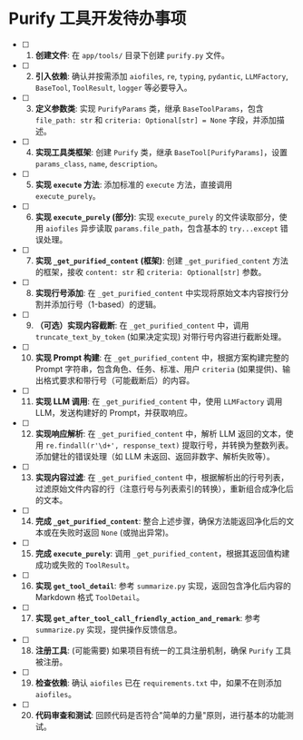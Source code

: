 # Purify 工具开发待办事项

- [ ] 1. **创建文件**: 在 `app/tools/` 目录下创建 `purify.py` 文件。
- [ ] 2. **引入依赖**: 确认并按需添加 `aiofiles`, `re`, `typing`, `pydantic`, `LLMFactory`, `BaseTool`, `ToolResult`, `logger` 等必要导入。
- [ ] 3. **定义参数类**: 实现 `PurifyParams` 类，继承 `BaseToolParams`，包含 `file_path: str` 和 `criteria: Optional[str] = None` 字段，并添加描述。
- [ ] 4. **实现工具类框架**: 创建 `Purify` 类，继承 `BaseTool[PurifyParams]`，设置 `params_class`, `name`, `description`。
- [ ] 5. **实现 `execute` 方法**: 添加标准的 `execute` 方法，直接调用 `execute_purely`。
- [ ] 6. **实现 `execute_purely` (部分)**: 实现 `execute_purely` 的文件读取部分，使用 `aiofiles` 异步读取 `params.file_path`，包含基本的 `try...except` 错误处理。
- [ ] 7. **实现 `_get_purified_content` (框架)**: 创建 `_get_purified_content` 方法的框架，接收 `content: str` 和 `criteria: Optional[str]` 参数。
- [ ] 8. **实现行号添加**: 在 `_get_purified_content` 中实现将原始文本内容按行分割并添加行号（1-based）的逻辑。
- [ ] 9. **（可选）实现内容截断**: 在 `_get_purified_content` 中，调用 `truncate_text_by_token` (如果决定实现) 对带行号内容进行截断处理。
- [ ] 10. **实现 Prompt 构建**: 在 `_get_purified_content` 中，根据方案构建完整的 Prompt 字符串，包含角色、任务、标准、用户 `criteria` (如果提供)、输出格式要求和带行号（可能截断后）的内容。
- [ ] 11. **实现 LLM 调用**: 在 `_get_purified_content` 中，使用 `LLMFactory` 调用 LLM，发送构建好的 Prompt，并获取响应。
- [ ] 12. **实现响应解析**: 在 `_get_purified_content` 中，解析 LLM 返回的文本，使用 `re.findall(r'\d+', response_text)` 提取行号，并转换为整数列表。添加健壮的错误处理（如 LLM 未返回、返回非数字、解析失败等）。
- [ ] 13. **实现内容过滤**: 在 `_get_purified_content` 中，根据解析出的行号列表，过滤原始文件内容的行（注意行号与列表索引的转换），重新组合成净化后的文本。
- [ ] 14. **完成 `_get_purified_content`**: 整合上述步骤，确保方法能返回净化后的文本或在失败时返回 `None` (或抛出异常)。
- [ ] 15. **完成 `execute_purely`**: 调用 `_get_purified_content`，根据其返回值构建成功或失败的 `ToolResult`。
- [ ] 16. **实现 `get_tool_detail`**: 参考 `summarize.py` 实现，返回包含净化后内容的 Markdown 格式 `ToolDetail`。
- [ ] 17. **实现 `get_after_tool_call_friendly_action_and_remark`**: 参考 `summarize.py` 实现，提供操作反馈信息。
- [ ] 18. **注册工具**: (可能需要) 如果项目有统一的工具注册机制，确保 `Purify` 工具被注册。
- [ ] 19. **检查依赖**: 确认 `aiofiles` 已在 `requirements.txt` 中，如果不在则添加 `aiofiles`。
- [ ] 20. **代码审查和测试**: 回顾代码是否符合"简单的力量"原则，进行基本的功能测试。
